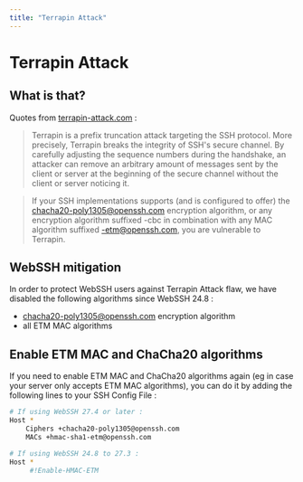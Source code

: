 ```yaml
---
title: "Terrapin Attack"
---
```


# Terrapin Attack
## What is that?
Quotes from [terrapin-attack.com](https://terrapin-attack.com) :
> Terrapin is a prefix truncation attack targeting the SSH protocol. More precisely, Terrapin breaks the integrity of SSH's secure channel. By carefully adjusting the sequence numbers during the handshake, an attacker can remove an arbitrary amount of messages sent by the client or server at the beginning of the secure channel without the client or server noticing it.

> If your SSH implementations supports (and is configured to offer) the chacha20-poly1305@openssh.com encryption algorithm, or any encryption algorithm suffixed -cbc in combination with any MAC algorithm suffixed -etm@openssh.com, you are vulnerable to Terrapin.

## WebSSH mitigation
In order to protect WebSSH users against Terrapin Attack flaw, we have disabled the following algorithms since WebSSH 24.8 :

* chacha20-poly1305@openssh.com encryption algorithm
* all ETM MAC algorithms

## Enable ETM MAC and ChaCha20 algorithms
If you need to enable ETM MAC and ChaCha20 algorithms again (eg in case your server only accepts ETM MAC algorithms), you can do it by adding the following lines to your SSH Config File :

```bash
# If using WebSSH 27.4 or later :
Host *
    Ciphers +chacha20-poly1305@openssh.com
    MACs +hmac-sha1-etm@openssh.com

# If using WebSSH 24.8 to 27.3 :
Host *
     #!Enable-HMAC-ETM
```